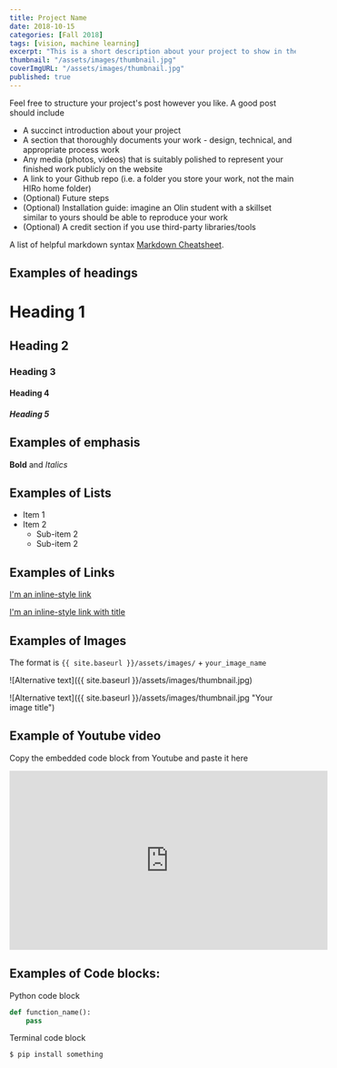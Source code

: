 ```yaml
---
title: Project Name
date: 2018-10-15
categories: [Fall 2018]
tags: [vision, machine learning]
excerpt: "This is a short description about your project to show in the project listing page."
thumbnail: "/assets/images/thumbnail.jpg"
coverImgURL: "/assets/images/thumbnail.jpg"
published: true
---
```


Feel free to structure your project's post however you like. A good post should include
- A succinct introduction about your project
- A section that thoroughly documents your work - design, technical, and appropriate process work
- Any media (photos, videos) that is suitably polished to represent your finished work publicly on the website
- A link to your Github repo (i.e. a folder you store your work, not the main HIRo home folder)
- (Optional) Future steps
- (Optional) Installation guide: imagine an Olin student with a skillset similar to yours should be able to reproduce your work
- (Optional) A credit section if you use third-party libraries/tools

A list of helpful markdown syntax [Markdown Cheatsheet](https://github.com/adam-p/markdown-here/wiki/Markdown-Cheatsheet).

## Examples of headings
# Heading 1

## Heading 2

### Heading 3

#### Heading 4

##### Heading 5

## Examples of emphasis
**Bold** and _Italics_

## Examples of Lists
* Item 1
* Item 2
  * Sub-item 2
  * Sub-item 2

## Examples of Links

[I'm an inline-style link](http://olinrobotics.github.io)

[I'm an inline-style link with title](http://olinrobotics.github.io "Olin Robotics's Homepage")

## Examples of Images
The format is `{{ site.baseurl }}/assets/images/` + `your_image_name`

![Alternative text]({{ site.baseurl }}/assets/images/thumbnail.jpg)

![Alternative text]({{ site.baseurl }}/assets/images/thumbnail.jpg "Your image title")

## Example of Youtube video
Copy the embedded code block from Youtube and paste it here
<iframe width="560" height="315" src="https://www.youtube.com/embed/DGbLDu6VkR0" frameborder="0" allow="autoplay; encrypted-media" allowfullscreen></iframe>

## Examples of Code blocks:
Python code block
```python
def function_name():
    pass
```
Terminal code block
```console
$ pip install something
```
